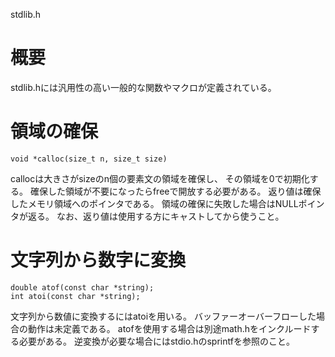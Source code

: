 stdlib.h

# 概要
stdlib.hには汎用性の高い一般的な関数やマクロが定義されている。

# 領域の確保
    void *calloc(size_t n, size_t size)
callocは大きさがsizeのn個の要素文の領域を確保し、
その領域を0で初期化する。
確保した領域が不要になったらfreeで開放する必要がある。
返り値は確保したメモリ領域へのポインタである。
領域の確保に失敗した場合はNULLポインタが返る。
なお、返り値は使用する方にキャストしてから使うこと。

# 文字列から数字に変換
    double atof(const char *string);
    int atoi(const char *string);
文字列から数値に変換するにはatoiを用いる。
バッファーオーバーフローした場合の動作は未定義である。
atofを使用する場合は別途math.hをインクルードする必要がある。
逆変換が必要な場合にはstdio.hのsprintfを参照のこと。

